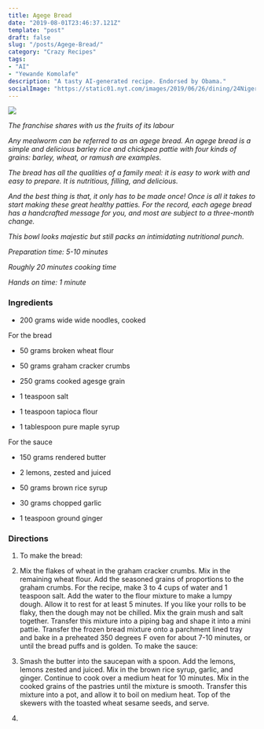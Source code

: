 ```yaml
---
title: Agege Bread
date: "2019-08-01T23:46:37.121Z"
template: "post"
draft: false
slug: "/posts/Agege-Bread/"
category: "Crazy Recipes"
tags:
- "AI"
- "Yewande Komolafe"
description: "A tasty AI-generated recipe. Endorsed by Obama."
socialImage: "https://static01.nyt.com/images/2019/06/26/dining/24Nigerianrex9/merlin_156460023_a8fc5107-39cf-41c5-99f1-001727ca100a-mediumThreeByTwo252.jpg"
---
```


![](https://static01.nyt.com/images/2019/06/26/dining/24Nigerianrex9/merlin_156460023_a8fc5107-39cf-41c5-99f1-001727ca100a-mediumThreeByTwo252.jpg)

*The franchise shares with us the fruits of its labour*

*Any mealworm can be referred to as an agege bread. An agege bread is a simple and delicious barley rice and chickpea pattie with four kinds of grains: barley, wheat, or ramush are examples.*

*The bread has all the qualities of a family meal: it is easy to work with and easy to prepare. It is nutritious, filling, and delicious.*

*And the best thing is that, it only has to be made once! Once is all it takes to start making these great healthy patties. For the record, each agege bread has a handcrafted message for you, and most are subject to a three-month change.*

*This bowl looks majestic but still packs an intimidating nutritional punch.*

*Preparation time: 5-10 minutes*

*Roughly 20 minutes cooking time*

*Hands on time: 1 minute*
### Ingredients

* 200 grams wide wide noodles, cooked

For the bread

* 50 grams broken wheat flour

* 50 grams graham cracker crumbs

* 250 grams cooked agesge grain

* 1 teaspoon salt

* 1 teaspoon tapioca flour

* 1 tablespoon pure maple syrup

For the sauce

* 150 grams rendered butter

* 2 lemons, zested and juiced

* 50 grams brown rice syrup

* 30 grams chopped garlic

* 1 teaspoon ground ginger
### Directions

1. To make the bread:

1. Mix the flakes of wheat in the graham cracker crumbs. Mix in the remaining wheat flour. Add the seasoned grains of proportions to the graham crumbs. For the recipe, make 3 to 4 cups of water and 1 teaspoon salt. Add the water to the flour mixture to make a lumpy dough. Allow it to rest for at least 5 minutes. If you like your rolls to be flaky, then the dough may not be chilled. Mix the grain mush and salt together. Transfer this mixture into a piping bag and shape it into a mini pattie. Transfer the frozen bread mixture onto a parchment lined tray and bake in a preheated 350 degrees F oven for about 7-10 minutes, or until the bread puffs and is golden. To make the sauce:

1. Smash the butter into the saucepan with a spoon. Add the lemons, lemons zested and juiced. Mix in the brown rice syrup, garlic, and ginger. Continue to cook over a medium heat for 10 minutes. Mix in the cooked grains of the pastries until the mixture is smooth. Transfer this mixture into a pot, and allow it to boil on medium heat. Top of the skewers with the toasted wheat sesame seeds, and serve.

1. 